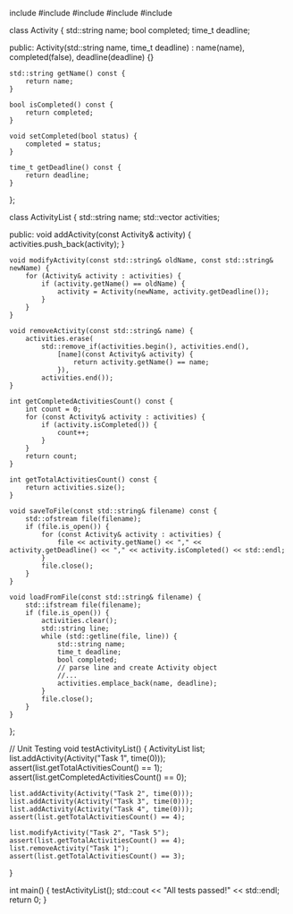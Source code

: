 include <iostream>
#include <fstream>
#include <vector>
#include <ctime>
#include <cassert>

class Activity {
    std::string name;
    bool completed;
    time_t deadline;

public:
    Activity(std::string name, time_t deadline) : name(name), completed(false), deadline(deadline) {}

    std::string getName() const {
        return name;
    }

    bool isCompleted() const {
        return completed;
    }

    void setCompleted(bool status) {
        completed = status;
    }

    time_t getDeadline() const {
        return deadline;
    }
};

class ActivityList {
    std::string name;
    std::vector<Activity> activities;

public:
    void addActivity(const Activity& activity) {
        activities.push_back(activity);
    }

    void modifyActivity(const std::string& oldName, const std::string& newName) {
        for (Activity& activity : activities) {
            if (activity.getName() == oldName) {
                activity = Activity(newName, activity.getDeadline());
            }
        }
    }

    void removeActivity(const std::string& name) {
        activities.erase(
            std::remove_if(activities.begin(), activities.end(),
                [name](const Activity& activity) {
                    return activity.getName() == name;
                }),
            activities.end());
    }

    int getCompletedActivitiesCount() const {
        int count = 0;
        for (const Activity& activity : activities) {
            if (activity.isCompleted()) {
                count++;
            }
        }
        return count;
    }

    int getTotalActivitiesCount() const {
        return activities.size();
    }

    void saveToFile(const std::string& filename) const {
        std::ofstream file(filename);
        if (file.is_open()) {
            for (const Activity& activity : activities) {
                file << activity.getName() << "," << activity.getDeadline() << "," << activity.isCompleted() << std::endl;
            }
            file.close();
        }
    }

    void loadFromFile(const std::string& filename) {
        std::ifstream file(filename);
        if (file.is_open()) {
            activities.clear();
            std::string line;
            while (std::getline(file, line)) {
                std::string name;
                time_t deadline;
                bool completed;
                // parse line and create Activity object
                //...
                activities.emplace_back(name, deadline);
            }
            file.close();
        }
    }
};

// Unit Testing
void testActivityList() {
    ActivityList list;
    list.addActivity(Activity("Task 1", time(0)));
    assert(list.getTotalActivitiesCount() == 1);
    assert(list.getCompletedActivitiesCount() == 0);
    
    list.addActivity(Activity("Task 2", time(0)));
    list.addActivity(Activity("Task 3", time(0)));
    list.addActivity(Activity("Task 4", time(0)));
    assert(list.getTotalActivitiesCount() == 4);
    
    list.modifyActivity("Task 2", "Task 5");
    assert(list.getTotalActivitiesCount() == 4);
    list.removeActivity("Task 1");
    assert(list.getTotalActivitiesCount() == 3);
}

int main() {
    testActivityList();
    std::cout << "All tests passed!" << std::endl;
    return 0;
}
